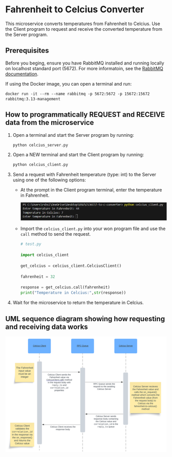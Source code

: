 # Fahrenheit to Celcius Converter

This microservice converts temperatures from Fahrenheit to Celcius. Use the Client program to request and receive the converted temperature from the Server program.

## Prerequisites

Before you beging, ensure you have RabbitMQ installed and running locally on localhost standard port (5672). For more informatoin, see the [RabbitMQ documentation](https://www.rabbitmq.com/tutorials/tutorial-one-python#prerequisites).

If using the Docker image, you can open a terminal and run:

```
docker run -it --rm --name rabbitmq -p 5672:5672 -p 15672:15672 rabbitmq:3.13-management
```

## How to programmatically REQUEST and RECEIVE data from the microservice

1. Open a terminal and start the Server program by running:

    ```sh
    python celcius_server.py
    ```

2. Open a NEW terminal and start the Client program by running:

    ```sh
    python celcius_client.py
    ```

3. Send a request with Fahrenheit temperature (type: int) to the Server using one of the following options:

    * At the prompt in the Client program terminal, enter the temperature in Fahrenheit.

        ![sample-client-cli](sample-client-cli-call.png)

    * Import the `celcius_client.py` into your won program file and use the `call` method to send the request.

        ```py
        # test.py

        import celcius_client

        get_celcius = celcius_client.CelciusClient()

        fahrenheit = 32

        response = get_celcius.call(fahrenheit)
        print("Temperature in Celcius:",str(response))

        ```

4. Wait for the microservice to return the temperature in Celcius.

## UML sequence diagram showing how requesting and receiving data works

![UML](sequence-diagram.svg)
